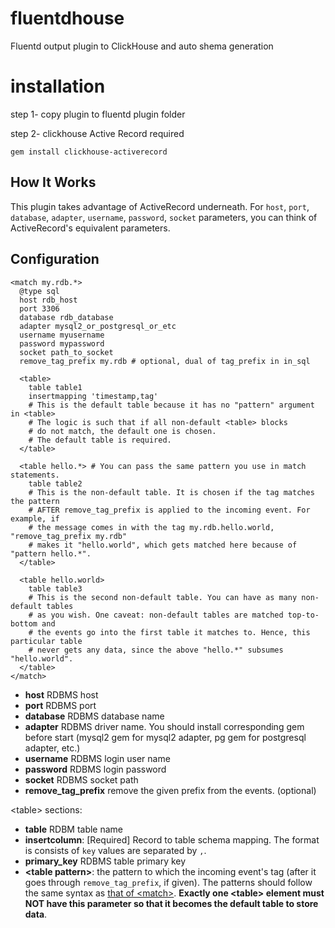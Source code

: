 # fluentdhouse
 Fluentd output plugin to ClickHouse and auto shema generation

# installation
step 1- copy plugin to fluentd plugin folder

step 2- clickhouse Active Record required

```
gem install clickhouse-activerecord
```

## How It Works

This plugin takes advantage of ActiveRecord underneath. For `host`, `port`, `database`, `adapter`, `username`, `password`, `socket` parameters, you can think of ActiveRecord's equivalent parameters.

## Configuration

    <match my.rdb.*>
      @type sql
      host rdb_host
      port 3306
      database rdb_database
      adapter mysql2_or_postgresql_or_etc
      username myusername
      password mypassword
      socket path_to_socket
      remove_tag_prefix my.rdb # optional, dual of tag_prefix in in_sql

      <table>
        table table1
        insertmapping 'timestamp,tag'
        # This is the default table because it has no "pattern" argument in <table>
        # The logic is such that if all non-default <table> blocks
        # do not match, the default one is chosen.
        # The default table is required.
      </table>

      <table hello.*> # You can pass the same pattern you use in match statements.
        table table2
        # This is the non-default table. It is chosen if the tag matches the pattern
        # AFTER remove_tag_prefix is applied to the incoming event. For example, if
        # the message comes in with the tag my.rdb.hello.world, "remove_tag_prefix my.rdb"
        # makes it "hello.world", which gets matched here because of "pattern hello.*".
      </table>
      
      <table hello.world>
        table table3
        # This is the second non-default table. You can have as many non-default tables
        # as you wish. One caveat: non-default tables are matched top-to-bottom and
        # the events go into the first table it matches to. Hence, this particular table
        # never gets any data, since the above "hello.*" subsumes "hello.world".
      </table>
    </match>

* **host** RDBMS host
* **port** RDBMS port
* **database** RDBMS database name
* **adapter** RDBMS driver name. You should install corresponding gem before start (mysql2 gem for mysql2 adapter, pg gem for postgresql adapter, etc.)
* **username** RDBMS login user name
* **password** RDBMS login password
* **socket** RDBMS socket path
* **remove_tag_prefix** remove the given prefix from the events. (optional)

\<table\> sections:

* **table** RDBM table name
* **insertcolumn**: [Required] Record to table schema mapping. The format is consists of `key` values are separated by `,`.
* **primary_key** RDBMS table primary key
* **\<table pattern\>**: the pattern to which the incoming event's tag (after it goes through `remove_tag_prefix`, if given). The patterns should follow the same syntax as [that of \<match\>](https://docs.fluentd.org/configuration/config-file#how-match-patterns-work). **Exactly one \<table\> element must NOT have this parameter so that it becomes the default table to store data**.
